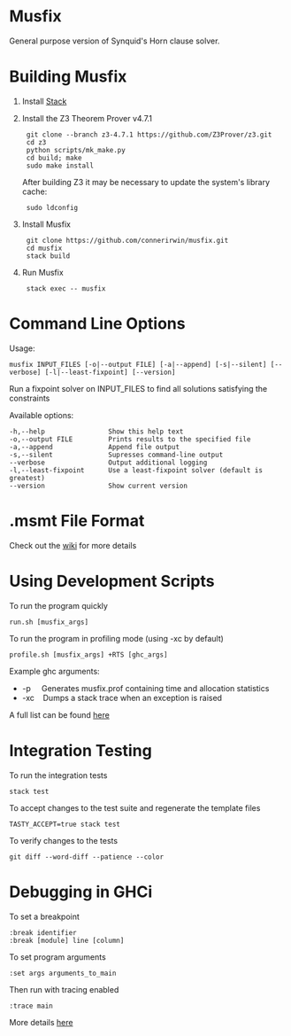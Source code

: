 # Musfix

General purpose version of Synquid's Horn clause solver.

# Building Musfix

1. Install [Stack](https://docs.haskellstack.org/en/stable/README/#how-to-install)

2. Install the Z3 Theorem Prover v4.7.1

        git clone --branch z3-4.7.1 https://github.com/Z3Prover/z3.git
        cd z3
        python scripts/mk_make.py
        cd build; make
        sudo make install

   After building Z3 it may be necessary to update the system's library cache:

        sudo ldconfig

3. Install Musfix

        git clone https://github.com/connerirwin/musfix.git
        cd musfix
        stack build

4. Run Musfix

        stack exec -- musfix

# Command Line Options

Usage:

    musfix INPUT_FILES [-o|--output FILE] [-a|--append] [-s|--silent] [--verbose] [-l|--least-fixpoint] [--version]

Run a fixpoint solver on INPUT_FILES to find all solutions satisfying the constraints

Available options:

    -h,--help                Show this help text
    -o,--output FILE         Prints results to the specified file
    -a,--append              Append file output
    -s,--silent              Supresses command-line output
    --verbose                Output additional logging
    -l,--least-fixpoint      Use a least-fixpoint solver (default is greatest)
    --version                Show current version

# .msmt File Format

Check out the [wiki](https://github.com/connerirwin/musfix/wiki/MSMT-File-Format) for more details

# Using Development Scripts

To run the program quickly

    run.sh [musfix_args]

To run the program in profiling mode (using -xc by default)

    profile.sh [musfix_args] +RTS [ghc_args]

Example ghc arguments:
* -p &nbsp;&nbsp;&nbsp; Generates musfix.prof containing time and allocation statistics
* -xc &nbsp;&nbsp; Dumps a stack trace when an exception is raised

A full list can be found [here](https://downloads.haskell.org/~ghc/latest/docs/html/users_guide/profiling.html)

# Integration Testing

To run the integration tests

    stack test

To accept changes to the test suite and regenerate the template files

    TASTY_ACCEPT=true stack test

To verify changes to the tests

    git diff --word-diff --patience --color

# Debugging in GHCi

To set a breakpoint

    :break identifier
    :break [module] line [column]

To set program arguments

    :set args arguments_to_main

Then run with tracing enabled

    :trace main

More details [here](https://downloads.haskell.org/~ghc/7.4.1/docs/html/users_guide/ghci-debugger.html)
